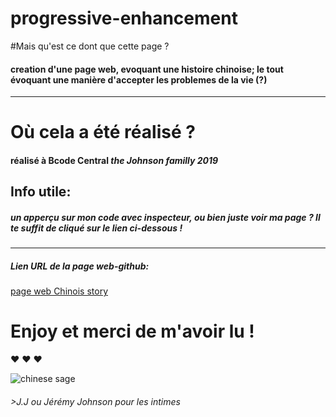 # progressive-enhancement


#Mais qu'est ce dont que cette page ?  

#### creation d'une page web, evoquant une histoire chinoise; le tout évoquant une manière d'accepter les problemes de la vie (?)

----------------------------------------------------------------------------------------------------------------------------------------------

# Où cela a été réalisé ?  

#### réalisé à Bcode Central *the Johnson familly 2019*


## Info utile: 

##### *un apperçu sur mon code avec inspecteur, ou bien juste voir ma page ? Il te suffit de cliqué sur le lien ci-dessous !*

-----------------------------------------------------------------------

##### Lien URL de la page web-github:

[page web Chinois story]("https://shaunyx.github.io/progressive-enhancement/")




# Enjoy et merci de m'avoir lu ! 
:heart: :heart: :heart:  


![chinese sage](http://giphygifs.s3.amazonaws.com/media/OiCdmDO2221Ww/giphy.gif)


###### >J.J *ou Jérémy Johnson pour les intimes*
